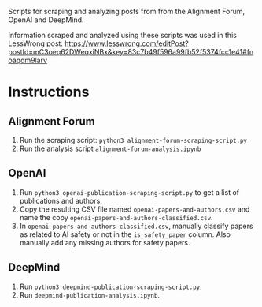 Scripts for scraping and analyzing posts from from the Alignment Forum, OpenAI and DeepMind.

Information scraped and analyzed using these scripts was used in this LessWrong post: https://www.lesswrong.com/editPost?postId=mC3oeq62DWeqxiNBx&key=83c7b49f596a99fb52f5374fcc1e41#fnoaqdm9larv

# Instructions

## Alignment Forum
1. Run the scraping script: `python3 alignment-forum-scraping-script.py`
2. Run the analysis script `alignment-forum-analysis.ipynb`

## OpenAI
1. Run `python3 openai-publication-scraping-script.py` to get a list of publications and authors.
2. Copy the resulting CSV file named `openai-papers-and-authors.csv` and name the copy 
`openai-papers-and-authors-classified.csv`.
3. In `openai-papers-and-authors-classified.csv`, manually classify papers as related to AI safety or not in the `is_safety_paper` column. Also manually add any missing authors for safety papers.

## DeepMind
1. Run `python3 deepmind-publication-scraping-script.py`.
2. Run `deepmind-publication-analysis.ipynb`.
